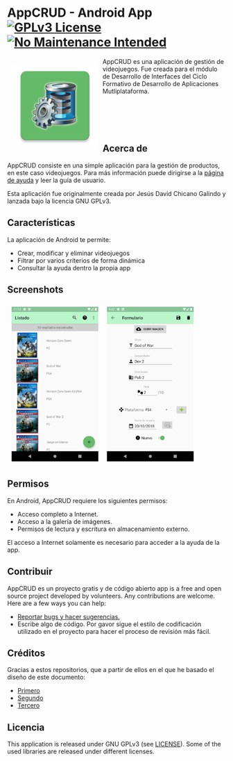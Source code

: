 <!--
<img width="228" height="114" align="left" style="float: left; margin: 0 10px 0 0;" alt="Logo" src="https://i.pinimg.com/originals/38/84/9f/38849f3ccb39d027614eb092f4eec32e.jpg">

# Project DEIN
Módulo de Desarrollo de Interfaces.
-->
# AppCRUD - Android App [![GPLv3 License](https://img.shields.io/badge/License-GPL%20v3-yellow.svg)](https://opensource.org/licenses/) [![No Maintenance Intended](http://unmaintained.tech/badge.svg)](http://unmaintained.tech/)

<img src="/app/src/main/ic_launcher_custom-web.png" align="left"
width="200" hspace="10" vspace="10">

AppCRUD es una aplicación de gestión de videojuegos.
Fue creada para el módulo de Desarrollo de Interfaces del Ciclo Formativo de Desarrollo de Aplicaciones Mutliplataforma.
<!--
wallabag is available on the Google Play Store and F-Droid.

<p align="left">
<a href="https://play.google.com/store/apps/details?id=fr.gaulupeau.apps.InThePoche">
    <img alt="Get it on Google Play"
        height="80"
        src="https://play.google.com/intl/en_us/badges/images/generic/es_badge_web_generic.png" />
</a>
<a href="https://f-droid.org/app/fr.gaulupeau.apps.InThePoche">
    <img alt="Get it on F-Droid"
        height="80"
        src="https://f-droid.org/badge/get-it-on.png" />
        </a>
        </p>
-->

<br><br><br><br>

## Acerca de

AppCRUD consiste en una simple aplicación para la gestión de productos, en este caso videojuegos.
Para más información puede dirigirse a la [página de ayuda](https://jesusdc99.github.io/projectDEIN/) y leer la guía de usuario.

Esta aplicación fue originalmente creada por Jesús David Chicano Galindo y lanzada bajo la licencia GNU GPLv3.

## Características

La aplicación de Android te permite:
- Crear, modificar y eliminar videojuegos
- Filtrar por varios criterios de forma dinámica
- Consultar la ayuda dentro la propia app

## Screenshots

[<img src="/docs/assets/images/sc_listado_1.png" align="left"
width="200"
    hspace="10" vspace="10">](/docs/assets/images/sc_listado_1.png)
[<img src="/docs/assets/images/sc_formulario_6.png" align="center"
width="200"
    hspace="10" vspace="10">](/docs/assets/images/sc_formulario_6.png)

## Permisos

En Android, AppCRUD requiere los siguientes permisos:
- Acceso completo a Internet.
- Acceso a la galería de imágenes.
- Permisos de lectura y escritura en almacenamiento externo.

El acceso a Internet solamente es necesario para acceder a la ayuda de la app.

## Contribuir

AppCRUD es un proyecto gratis y de código abierto  app is a free and open source project developed by volunteers. Any contributions are welcome. Here are a few ways you can help:
 * [Reportar bugs y hacer sugerencias.](https://github.com/jesusdc99/projectDEIN/issues)
 * Escribe algo de código. Por gavor sigue el estilo de codificación utilizado en el proyecto para hacer el proceso de revisión más fácil.

## Créditos

Gracias a estos repositorios, que a partir de ellos en el que he basado el diseño de este documento:
- [Primero](https://github.com/wallabag/android-app/blob/master/README.md)
- [Segundo](https://github.com/wallabag/android-app/blob/master/README.md)
- [Tercero](https://gist.github.com/tterb/982ae14a9307b80117dbf49f624ce0e8)

## Licencia

This application is released under GNU GPLv3 (see [LICENSE](LICENSE)).
Some of the used libraries are released under different licenses.
